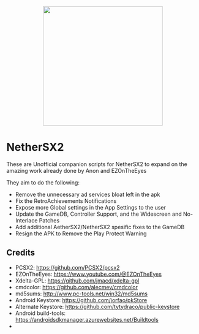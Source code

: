  <p align="center">
  <img width="312" height="312" src="/.github/assets/logo_light.png">
</p>

# NetherSX2
These are Unofficial companion scripts for NetherSX2 to expand on the amazing work already done by Anon and EZOnTheEyes

They aim to do the following:
* Remove the unnecessary ad services bloat left in the apk
* Fix the RetroAchievements Notifications
* Expose more Global settings in the App Settings to the user
* Update the GameDB, Controller Support, and the Widescreen and No-Interlace Patches
* Add additional AetherSX2/NetherSX2 spesific fixes to the GameDB
* Resign the APK to Remove the Play Protect Warning



## Credits
* PCSX2: <https://github.com/PCSX2/pcsx2> 
* EZOnTheEyes: <https://www.youtube.com/@EZOnTheEyes>
* Xdelta-GPL: <https://github.com/jmacd/xdelta-gpl>
* cmdcolor: <https://github.com/alecmev/cmdcolor>
* md5sums: <http://www.pc-tools.net/win32/md5sums>
* Android Keystore: <https://github.com/jorfao/pkStore>
* Alternate Keystore: <https://github.com/tytydraco/public-keystore>
* Android build-tools: <https://androidsdkmanager.azurewebsites.net/Buildtools>
* 
